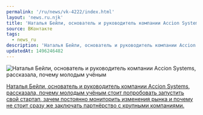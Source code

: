 ```yaml
---
permalink: '/ru/news/vk-4222/index.html'
layout: 'news.ru.njk'
title: 'Наталья Бейли, основатель и руководитель компании Accion Systems, рассказала, почему молодым учёным'
source: ВКонтакте
tags:
  - news_ru
description: 'Наталья Бейли, основатель и руководитель компании Accion Systems, рассказала, почему молодым учёным'
updatedAt: 1496246482
---
```

![Наталья Бейли, основатель и руководитель компании Accion Systems, рассказала, почему молодым учёным](https://sun9-4.userapi.com/c637617/v637617501/4d86c/lk_PhLHT3YU.jpg)

[Наталья Бейли, основатель и руководитель компании Accion Systems, рассказала, почему молодым учёным стоит попробовать запустить свой стартап, зачем постоянно мониторить изменения рынка и почему не стоит сразу же заключать партнёрство с крупными компаниями.](https://vc.ru/p/intellectual-fundrising)
